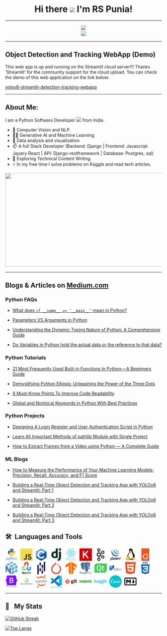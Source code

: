 <!--
**CodingMantras/CodingMantras** is a ✨ _special_ ✨ repository because its `README.md` (this file) appears on your GitHub profile.

Here are some ideas to get you started:

- 🔭 I’m currently working on ...
- 🌱 I’m currently learning ...
- 👯 I’m looking to collaborate on ...
- 🤔 I’m looking for help with ...
- 💬 Ask me about ...
- 📫 How to reach me: ...
- 😄 Pronouns: ...
- ⚡ Fun fact: ...
-->
# <h1 align="center">Hi there <img src="https://media.giphy.com/media/hvRJCLFzcasrR4ia7z/giphy.gif" width="40"> I'm RS Punia!</h1>

---

<div id="header" align="center">
  <img src="https://media2.giphy.com/media/gjrYDwbjnK8x36xZIO/giphy.gif?cid=790b76110573bc69645334166f3ad6276460a0db60d5ebe9&rid=giphy.gif&ct=s" width="200"/>
</div>


<div id="badges" align="center">
  <img src="https://komarev.com/ghpvc/?username=codingmantras&color=blue" />
</div>

---

## Object Detection and Tracking WebApp (Demo)

This web app is up and running on the Streamlit cloud server!!! Thanks ‘Streamlit’ for the community support for the cloud upload. You can check the demo of this web application on the link below.

[yolov8-streamlit-detection-tracking-webapp](https://codingmantras-yolov8-streamlit-detection-tracking-app-njcqjg.streamlit.app/)

---

## About Me:

I am a Python Software Developer <img src="https://media4.giphy.com/media/kJV3yFjaVYtlP0CMOR/giphy.gif?cid=ecf05e47kboikxeefq7nyh498018smj88z1v522qkppn3nzo&rid=giphy.gif&ct=s" width="30"> from India.

- 🔭 Computer Vision and NLP.
- 🧑‍💻 Generative AI and Machine Learning
- 🧾 Data analysis and visualization
- 📫 A full Stack Developer (Backend: Django | Frontend: Javascript Jquery React | API: Django-restframework | Database: Postgres, sql)
- 🌱 Exploring Technical Content Writing.
- ⚡ In my free time I solve problems on Kaggle and read tech articles.

<p align="center"><img src="https://media.giphy.com/media/dWesBcTLavkZuG35MI/giphy.gif" width="600" height="300"  /></p>

---

## Blogs & Articles on [Medium.com](https://rs-punia.medium.com/)

### Python FAQs

- [What does `if __name__ == ‘__main__’` mean in Python?](https://medium.com/@mycodingmantras/what-does-if-name-main-mean-in-python-fa6b0460a62d)

- [Parameters VS Arguments in Python](https://medium.com/@mycodingmantras/parameters-vs-arguments-in-python-7252ec93da89)

- [Understanding the Dynamic Typing Nature of Python: A Comprehensive Guide](https://medium.com/@mycodingmantras/understanding-the-dynamic-typing-nature-of-python-a-comprehensive-guide-8f825fda0d01)

- [Do Variables in Python hold the actual data or the reference to that data?](https://medium.com/@mycodingmantras/do-variables-in-python-hold-the-actual-data-or-the-reference-to-that-data-8760fc71d814)


### Python Tutorials

- [21 Most Frequently Used Built-in Functions In Python — A Beginners Guide](https://medium.com/@mycodingmantras/21-most-frequently-used-built-in-functions-in-python-a-beginners-guide-2224a6cda953)

- [Demystifying Python Ellipsis: Unleashing the Power of the Three Dots](https://medium.com/p/cad7fed70b4c)

- [8 Must-Know Points To Improve Code Readability](https://medium.com/@mycodingmantras/8-must-know-points-to-improve-code-readability-824ca4d35e7e)

- [Global and Nonlocal Keywords in Python With Best Practices](https://medium.com/@mycodingmantras/global-and-nonlocal-keywords-in-python-with-best-practices-750f6393ecef)


### Python Projects

- [Designing A Login Register and User Authentication Script in Python](https://medium.com/@mycodingmantras/designing-a-login-register-and-user-authentication-script-in-python-326a11821504)

- [Learn All Important Methods of pathlib Module with Single Project](https://medium.com/@mycodingmantras/learn-all-important-methods-of-pathlib-module-with-single-project-eb60a2f03053)

- [How to Extract Frames from a Video using Python — A Complete Guide](https://medium.com/@mycodingmantras/how-to-extract-frames-from-a-video-using-python-a-complete-guide-3124618b76cb)


### ML Blogs 

- [How to Measure the Performance of Your Machine Learning Models: Precision, Recall, Accuracy, and F1 Score](https://medium.com/@mycodingmantras/how-to-measure-the-performance-of-your-machine-learning-models-precision-recall-accuracy-and-f1-855702df048b)

- [Building a Real-Time Object Detection and Tracking App with YOLOv8 and Streamlit: Part 1](https://medium.com/@mycodingmantras/building-a-real-time-object-detection-and-tracking-app-with-yolov8-and-streamlit-part-1-30c56f5eb956)

- [Building a Real-Time Object Detection and Tracking App with YOLOv8 and Streamlit: Part 2](https://medium.com/@mycodingmantras/building-a-real-time-object-detection-and-tracking-app-with-yolov8-and-streamlit-part-2-d1a273592e7e)

- [Building a Real-Time Object Detection and Tracking App with YOLOv8 and Streamlit: Part 3](https://medium.com/@mycodingmantras/building-a-real-time-object-detection-and-tracking-app-with-yolov8-and-streamlit-part-3-78090a08b848)

## 🛠 &nbsp;Languages and Tools

<p>
<img src="https://github.com/devicons/devicon/blob/master/icons/python/python-original-wordmark.svg" title="Python"  alt="Python" width="40" height="40"/>&nbsp;
<img src="https://github.com/devicons/devicon/blob/master/icons/javascript/javascript-original.svg" title="JavaScript" alt="JavaScript" width="40" height="40"/>&nbsp;
<img src="https://github.com/devicons/devicon/blob/master/icons/c/c-original.svg" title="c" alt="c" width="40" height="40"/>&nbsp;
<img src="https://github.com/devicons/devicon/blob/master/icons/django/django-plain.svg" title="Django" alt="Django" width="40" height="40"/>&nbsp;
<img src="https://github.com/devicons/devicon/blob/master/icons/react/react-original-wordmark.svg" title="React" alt="React" width="40" height="40"/>&nbsp;
<img src="https://github.com/devicons/devicon/blob/master/icons/keras/keras-original.svg" title="Keras" alt="Keras" width="40" height="40"/>&nbsp;
<img src="https://github.com/devicons/devicon/blob/master/icons/apachekafka/apachekafka-original.svg" title="Kafka" alt="Kafka" width="40" height="40"/>&nbsp;
<img src="https://github.com/devicons/devicon/blob/master/icons/jquery/jquery-original-wordmark.svg" title="Jquery"  alt="Jquery" width="40" height="40"/>&nbsp;
<img src="https://github.com/devicons/devicon/blob/master/icons/linux/linux-original.svg" title="Linux" alt="Linux" width="40" height="40"/>&nbsp;
<img src="https://github.com/devicons/devicon/blob/master/icons/ubuntu/ubuntu-original.svg" title="Ubuntu"  alt="Ubuntu" width="40" height="40"/>&nbsp;
<img src="https://github.com/devicons/devicon/blob/master/icons/numpy/numpy-original.svg" title="Numpy"  alt="Numpy" width="40" height="40"/>&nbsp;
<img src="https://github.com/devicons/devicon/blob/master/icons/opencv/opencv-original-wordmark.svg" title="OpenCV"  alt="OpenCV" width="40" height="40"/>&nbsp;
<img src="https://github.com/devicons/devicon/blob/master/icons/pandas/pandas-original.svg" title="Pandas"  alt="Pandas" width="40" height="40"/>&nbsp;
<img src="https://github.com/devicons/devicon/blob/master/icons/pytorch/pytorch-original.svg" title="Pytorch"  alt="Pytorch" width="40" height="40"/>&nbsp;
<img src="https://github.com/devicons/devicon/blob/master/icons/tensorflow/tensorflow-original.svg" title="Tensorflow"  alt="Tensorflow" width="40" height="40"/>&nbsp;
<img src="https://github.com/devicons/devicon/blob/master/icons/postgresql/postgresql-original-wordmark.svg" title="Postgresql"  alt="Postgresql" width="40" height="40"/>&nbsp;
<img src="https://github.com/devicons/devicon/blob/master/icons/qt/qt-original.svg" title="PyQt5"  alt="PyQt5" width="40" height="40"/>&nbsp;
<img src="https://github.com/devicons/devicon/blob/master/icons/sqlite/sqlite-original-wordmark.svg" title="SQLite"  alt="SQLite" width="40" height="40"/>&nbsp;
<img src="https://github.com/devicons/devicon/blob/master/icons/html5/html5-original.svg" title="HTML5" alt="HTML" width="40" height="40"/>&nbsp;
<img src="https://github.com/devicons/devicon/blob/master/icons/css3/css3-plain-wordmark.svg"  title="CSS3" alt="CSS" width="40" height="40"/>&nbsp;
<img src="https://github.com/devicons/devicon/blob/master/icons/bootstrap/bootstrap-original-wordmark.svg" title="Bootstrap" alt="Bootstrap" width="40" height="40"/>&nbsp;
<img src="https://github.com/devicons/devicon/blob/master/icons/anaconda/anaconda-original-wordmark.svg" title="Anaconda" alt="Anaconda" width="40" height="40"/>&nbsp;
<img src="https://github.com/devicons/devicon/blob/master/icons/jupyter/jupyter-original-wordmark.svg" title="Jupyter"  alt="Jupyter" width="40" height="40"/>&nbsp;
<img src="https://github.com/devicons/devicon/blob/master/icons/vscode/vscode-original-wordmark.svg" title="VSCode"  alt="VSCode" width="40" height="40"/>&nbsp;
<img src="https://github.com/devicons/devicon/blob/master/icons/git/git-original-wordmark.svg" title="Git" **alt="Git" width="40" height="40"/>&nbsp;
<img src="https://github.com/devicons/devicon/blob/master/icons/nginx/nginx-original.svg" title="Nginx"  alt="Nginx" width="40" height="40"/>&nbsp;
<img src="https://github.com/devicons/devicon/blob/master/icons/kaggle/kaggle-original-wordmark.svg" title="Kaggle" alt="Kaggle" width="40" height="40"/>&nbsp;
<img src="https://github.com/devicons/devicon/blob/master/icons/canva/canva-original.svg" title="Canva" alt="Canva" width="40" height="40"/>&nbsp;
<img src="https://github.com/devicons/devicon/blob/master/icons/markdown/markdown-original.svg" title="Markdown"  alt="Markdown" width="40" height="40"/>&nbsp;
</p>

---

## 🚀 &nbsp; My Stats

[![GitHub Streak](https://github-readme-streak-stats.herokuapp.com/?user=rampal-punia)](https://git.io/streak-stats)

[![Top Langs](https://github-readme-stats.vercel.app/api/top-langs/?username=rampal-punia)](https://github.com/anuraghazra/github-readme-stats)
